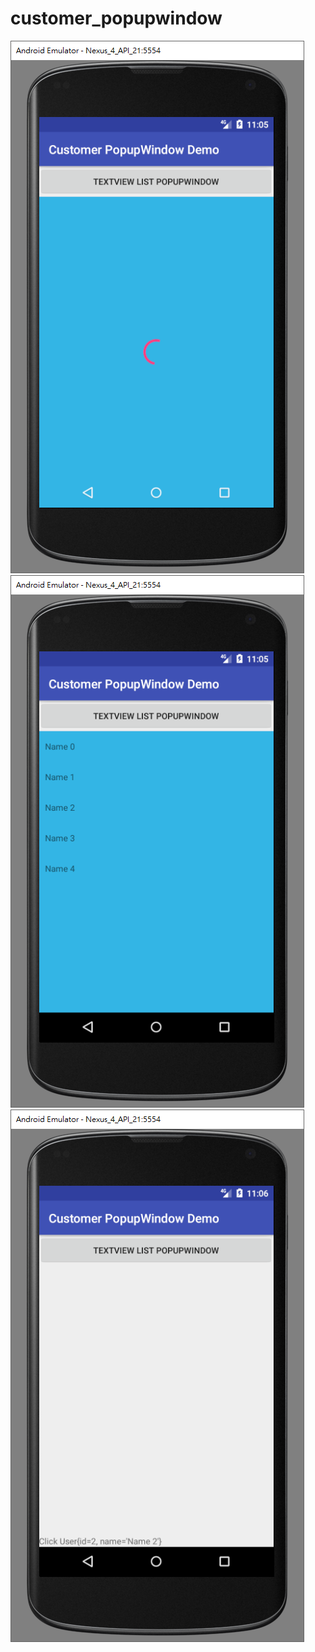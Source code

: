 # customer_popupwindow

 ![image](https://github.com/JasonWangDev/customer_popupwindow/blob/master/screenshots/1_1.png)
 ![image](https://github.com/JasonWangDev/customer_popupwindow/blob/master/screenshots/1_2.png)
 ![image](https://github.com/JasonWangDev/customer_popupwindow/blob/master/screenshots/1_3.png)
